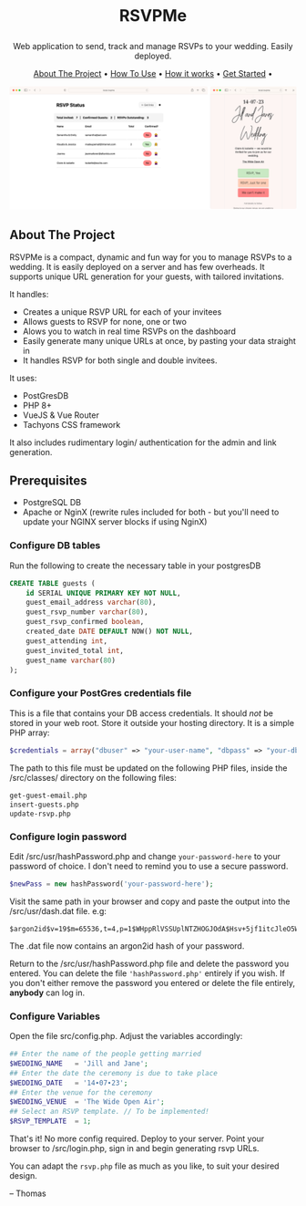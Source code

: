 
<!-- LOGO -->
<br />
<h1>
<p align="center">
  <br>RSVPMe
</h1>
  <p align="center">
    Web application to send, track and manage RSVPs to your wedding. Easily deployed.
    <br />
    </p>
</p>
<p align="center">
  <a href="#about-the-project">About The Project</a> •
  <a href="#usage">How To Use</a> •
  <a href="#how-it-works">How it works</a> •
  <a href="#get-started">Get Started</a> •
</p>  

<p align="center">

![screenshot](images/screenshot.jpg)
<p>                                                                                                                             
      
## About The Project
RSVPMe is a compact, dynamic and fun way for you to manage RSVPs to a wedding. It is easily deployed on a server and has few overheads. It supports unique URL generation for your guests, with tailored invitations. 

It handles:
 - Creates a unique RSVP URL for each of your invitees 
 - Allows guests to RSVP for none, one or two
 - Alows you to watch in real time RSVPs on the dashboard
 - Easily generate many unique URLs at once, by pasting your data straight in
 - It handles RSVP for both single and double invitees. 

It uses:
 - PostGresDB
 - PHP 8+
 - VueJS & Vue Router
 - Tachyons CSS framework


 It also includes rudimentary login/ authentication for the admin and link generation.

## Prerequisites
 - PostgreSQL DB 
 - Apache or NginX (rewrite rules included for both - but you'll need to update your NGINX server blocks if using NginX)

### Configure DB tables

Run the following to create the necessary table in your postgresDB

```sql
CREATE TABLE guests (
    id SERIAL UNIQUE PRIMARY KEY NOT NULL,
    guest_email_address varchar(80),
    guest_rsvp_number varchar(80),
    guest_rsvp_confirmed boolean,
    created_date DATE DEFAULT NOW() NOT NULL,
    guest_attending int,
    guest_invited_total int,
    guest_name varchar(80)
);
```

### Configure your PostGres credentials file
This is a file that contains your DB access credentials. It should <i>not</i> be stored in your web root. Store it outside your hosting directory. It is a simple PHP array:

```php
$credentials = array("dbuser" => "your-user-name", "dbpass" => "your-db-password", "dbhost" => "localhost", "dbname" => "wedding");
```

The path to this file must be updated on the following PHP files, inside the /src/classes/ directory on the following files:

```
get-guest-email.php
insert-guests.php
update-rsvp.php
```

### Configure login password
Edit /src/usr/hashPassword.php and change  ```your-password-here```  to your password of choice. I don't need to remind you to use a secure password.

```php
$newPass = new hashPassword('your-password-here');
``` 

Visit the same path in your browser and copy and paste the output into the /src/usr/dash.dat file. e.g:

```
$argon2id$v=19$m=65536,t=4,p=1$WHppRlVSSUplNTZHOGJOdA$Hsv+5jf1itcJleO5WtJEqW1gaEvpnTJDPin7Ufqczjk
```

The .dat file now contains an argon2id hash of your password.

Return to the /src/usr/hashPassword.php file and delete the password you entered. You can delete the file ```'hashPassword.php'``` entirely if you wish. If you don't either remove the password you entered or delete the file entirely, <strong>anybody</strong> can log in.

### Configure Variables
Open the file src/config.php. Adjust the variables accordingly:

```php
## Enter the name of the people getting married
$WEDDING_NAME   = 'Jill and Jane';
## Enter the date the ceremony is due to take place
$WEDDING_DATE   = '14∙07∙23';
## Enter the venue for the ceremony
$WEDDING_VENUE  = 'The Wide Open Air';
## Select an RSVP template. // To be implemented!
$RSVP_TEMPLATE  = 1;
```

That's it! No more config required. Deploy to your server. Point your browser to /src/login.php, sign in and begin generating rsvp URLs.

You can adapt the ```rsvp.php``` file as much as you like, to suit your desired design.


– Thomas